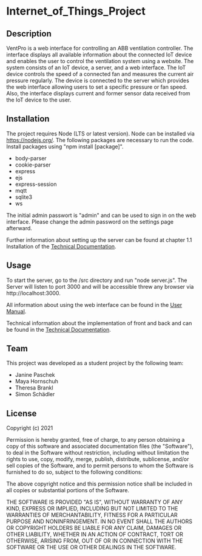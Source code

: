 # Internet_of_Things_Project


## Description

VentPro is a web interface for controlling an ABB ventilation controller. The interface displays all available information about the connected IoT device and enables the user to control the ventilation system using a website.
The system consists of an IoT device, a server, and a web interface. The IoT device controls the speed of a connected fan and measures the current air pressure regularly. The device is connected to the server which provides the web interface allowing users to set a specific pressure or fan speed. Also, the interface displays current and former sensor data received from the IoT device to the user.

## Installation

The project requires Node (LTS or latest version). Node can be installed via https://nodejs.org/.
The following packages are necessary to run the code. Install packages using "npm install [package]".
  - body-parser
  - cookie-parser
  - express
  - ejs
  - express-session
  - mqtt
  - sqlite3
  - ws  

The initial admin passwort is "admin" and can be used to sign in on the web interface. Please change the admin password on the settings page afterward.

Further information about setting up the server can be found at chapter 1.1 Installation of the [Technical Documentation](https://github.com/sischae/Internet_of_Things_Project/blob/main/doc/documentation/documentation.pdf).
  
## Usage

To start the server, go to the /src directory and run "node server.js". The Server will listen to port 3000 and will be accessible threw any browser via http://localhost:3000.

All information about using the web interface can be found in the [User Manual](https://github.com/sischae/Internet_of_Things_Project/blob/main/doc/user_manual/user_manual.pdf).

Technical information about the implementation of front and back and can be found in the [Technical Documentation](https://github.com/sischae/Internet_of_Things_Project/blob/main/doc/documentation/documentation.pdf).
  

## Team

This project was developed as a student project by the following team:

  - Janine Paschek
  - Maya Hornschuh
  - Theresa Brankl
  - Simon Schädler


## License

Copyright (c) 2021

Permission is hereby granted, free of charge, to any person obtaining a copy
of this software and associated documentation files (the "Software"), to deal
in the Software without restriction, including without limitation the rights
to use, copy, modify, merge, publish, distribute, sublicense, and/or sell
copies of the Software, and to permit persons to whom the Software is
furnished to do so, subject to the following conditions:

The above copyright notice and this permission notice shall be included in all
copies or substantial portions of the Software.

THE SOFTWARE IS PROVIDED "AS IS", WITHOUT WARRANTY OF ANY KIND, EXPRESS OR
IMPLIED, INCLUDING BUT NOT LIMITED TO THE WARRANTIES OF MERCHANTABILITY,
FITNESS FOR A PARTICULAR PURPOSE AND NONINFRINGEMENT. IN NO EVENT SHALL THE
AUTHORS OR COPYRIGHT HOLDERS BE LIABLE FOR ANY CLAIM, DAMAGES OR OTHER
LIABILITY, WHETHER IN AN ACTION OF CONTRACT, TORT OR OTHERWISE, ARISING FROM,
OUT OF OR IN CONNECTION WITH THE SOFTWARE OR THE USE OR OTHER DEALINGS IN THE
SOFTWARE.
